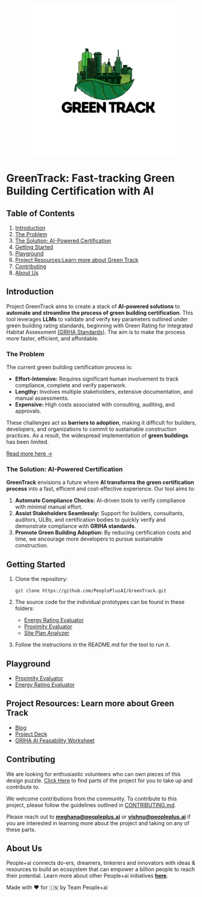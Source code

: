 <p align="center">
  <img src='./static/logo.png' width="400" height="400" style="object-fit: contain; margin-left:auto; margin-right:auto;">
</p>

# **GreenTrack: Fast-tracking Green Building Certification with AI**  

## **Table of Contents**  
1. [Introduction](#introduction)  
2. [The Problem](#the-problem)  
3. [The Solution: AI-Powered Certification](#the-solution-ai-powered-certification)  
4. [Getting Started](#getting-started)  
5. [Playground](#playground)
6. [Project Resources:Learn more about Green Track](#project-resources-learn-more-about-green-track)  
7. [Contributing](#contributing)  
8. [About Us](#about-us)  

## **Introduction**  

Project GreenTrack aims to create a stack of **AI-powered solutions** to **automate and streamline the process of green building certification**. This tool leverages **LLMs** to validate and verify key parameters outlined under green building rating standards, beginning with Green Rating for Integrated Habitat Assessment [(GRIHA Standards)](https://docs.google.com/spreadsheets/d/1ACInZjybHO91J53p1HrEaPxn8wKxdPAppkET2UgFlZw/edit?usp=sharing). The aim is to make the process more faster, efficient, and affordable.

### **The Problem**  

The current green building certification process is:  
- **Effort-Intensive:** Requires significant human involvement to track compliance, complete and verify paperwork.
- **Lengthy:** Involves multiple stakeholders, extensive documentation, and manual assessments.  
- **Expensive:** High costs associated with consulting, auditing, and approvals.  

These challenges act as **barriers to adoption**, making it difficult for builders, developers, and organizations to commit to sustainable construction practices. As a result, the widespread implementation of **green buildings** has been limited.

[Read more here ->](https://peopleplus.ai/blog/reimagining-green-building-certification-the-ai-powered-approach)

### **The Solution: AI-Powered Certification**  

**GreenTrack** envisions a future where **AI transforms the green certification process** into a fast, efficent and cost-effective experience. Our tool aims to:  

1. **Automate Compliance Checks:** AI-driven tools to verify compliance with minimal manual effort.  
2. **Assist Stakeholders Seamlessly:** Support for builders, consultants, auditors, ULBs, and certification bodies to quickly verify and demonstrate compliance with **GRIHA standards**.  
3. **Promote Green Building Adoption:** By reducing certification costs and time, we encourage more developers to pursue sustainable construction.

## **Getting Started**  

1. Clone the repository:
   ```
   git clone https://github.com/PeoplePlusAI/GreenTrack.git
   ```

2. The source code for the individual prototypes can be found in these folders:  
   - [Energy Rating Evaluator](./Energy%20Rating%20Evaluator)  
   - [Proximity Evaluator](./Proximity%20Evaluator)  
   - [Site Plan Analyzer](./Site%20Plan%20Analyzer)  

3. Follow the instructions in the README.md for the tool to run it.

## Playground
- [Proximity Evaluator](https://green-track-proximityevaluator.vercel.app/)
- [Energy Rating Evaluator](https://greentrack.pplus.ai/)

## **Project Resources: Learn more about Green Track**

- [Blog](https://peopleplus.ai/blog/reimagining-green-building-certification-the-ai-powered-approach)
- [Project Deck](https://drive.google.com/file/d/10o8E93Yp8EM6o7b3wSwI6dJFk7DbwMM2/view)
- [GRIHA AI Feasability Worksheet](https://docs.google.com/spreadsheets/d/1ACInZjybHO91J53p1HrEaPxn8wKxdPAppkET2UgFlZw/edit?usp=sharing)

## **Contributing**

We are looking for enthusiastic volunteers who can own pieces of this design puzzle. [Click Here](https://pplus.ai/openroles) to find parts of the project for you to take up and contribute to.

We welcome contributions from the community. To contribute to this project, please follow the guidelines outlined in [CONTRIBUTING.md](./CONTRIBUTING.md).

Please reach out to **[meghana@peopleplus.ai](mailto:meghana@peopleplus.ai)** or **[vishnu@peopleplus.ai](mailto:vishnu@peopleplus.ai)** if you are interested in learning more about the project and taking on any of these parts. 

## **About Us**  
People+ai connects do-ers, dreamers, tinkerers and innovators with ideas & resources to build an ecosystem that can empower a billion people to reach their potential. Learn more about other People+ai initiatives **[here](https://peopleplus.ai/)**.  

Made with ♥️ for 🇮🇳 by Team People+ai
